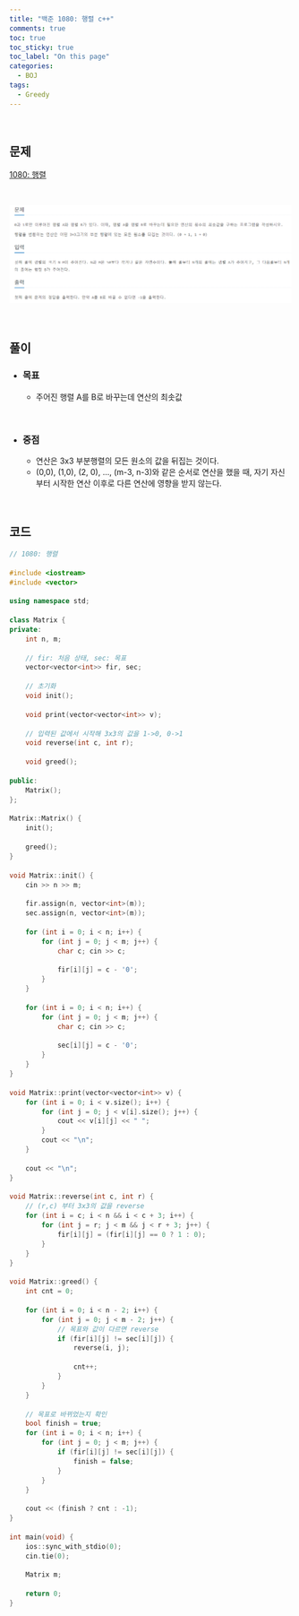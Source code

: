 ```yaml
---
title: "백준 1080: 행렬 c++"
comments: true
toc: true
toc_sticky: true
toc_label: "On this page"
categories:
  - BOJ
tags:
  - Greedy
---
```


<br>

## **문제**

[1080: 행렬](https://www.acmicpc.net/problem/1080)

<br>

![](https://github.com/ljh37694/ljh37694.github.io/blob/main/_captures/Baekjoon1080.PNG?raw=true)

<br>

## **풀이**
* ### **목표**
  * 주어진 행렬 A를 B로 바꾸는데 연산의 최솟값

<br>

* ### **중점**
  * 연산은 3x3 부분행렬의 모든 원소의 값을 뒤집는 것이다.
  * (0,0), (1,0), (2, 0), ..., (m-3, n-3)와 같은 순서로 연산을 했을 때, 자기 자신부터 시작한 연산 이후로 다른 연산에 영향을 받지 않는다.

<br>

## **코드**
``` c++
// 1080: 행렬

#include <iostream>
#include <vector>

using namespace std;

class Matrix {
private:
	int n, m;

	// fir: 처음 상태, sec: 목표
	vector<vector<int>> fir, sec;

	// 초기화
	void init();

	void print(vector<vector<int>> v);

	// 입력된 값에서 시작해 3x3의 값을 1->0, 0->1
	void reverse(int c, int r);

	void greed();

public:
	Matrix();
};

Matrix::Matrix() {
	init();

	greed();
}

void Matrix::init() {
	cin >> n >> m;

	fir.assign(n, vector<int>(m));
	sec.assign(n, vector<int>(m));

	for (int i = 0; i < n; i++) {
		for (int j = 0; j < m; j++) {
			char c; cin >> c;

			fir[i][j] = c - '0';
		}
	}

	for (int i = 0; i < n; i++) {
		for (int j = 0; j < m; j++) {
			char c; cin >> c;

			sec[i][j] = c - '0';
		}
	}
}

void Matrix::print(vector<vector<int>> v) {
	for (int i = 0; i < v.size(); i++) {
		for (int j = 0; j < v[i].size(); j++) {
			cout << v[i][j] << " ";
		}
		cout << "\n";
	}

	cout << "\n";
}

void Matrix::reverse(int c, int r) {
	// (r,c) 부터 3x3의 값을 reverse
	for (int i = c; i < n && i < c + 3; i++) {
		for (int j = r; j < m && j < r + 3; j++) {
			fir[i][j] = (fir[i][j] == 0 ? 1 : 0);
		}
	}
}

void Matrix::greed() {
	int cnt = 0;

	for (int i = 0; i < n - 2; i++) {
		for (int j = 0; j < m - 2; j++) {
			// 목표와 값이 다르면 reverse
			if (fir[i][j] != sec[i][j]) {
				reverse(i, j);

				cnt++;
			}
		}
	}

	// 목표로 바뀌었는지 확인
	bool finish = true;
	for (int i = 0; i < n; i++) {
		for (int j = 0; j < m; j++) {
			if (fir[i][j] != sec[i][j]) {
				finish = false;
			}
		}
	}

	cout << (finish ? cnt : -1);
}

int main(void) {
	ios::sync_with_stdio(0);
	cin.tie(0);

	Matrix m;

	return 0;
}
```
